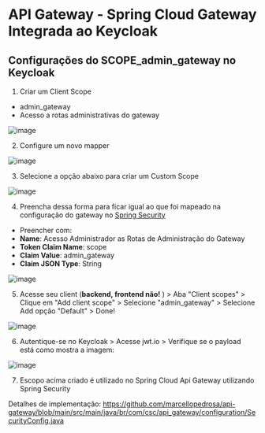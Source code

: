 # API Gateway - Spring Cloud Gateway Integrada ao Keycloak

## Configurações do SCOPE_admin_gateway no Keycloak

1. Criar um Client Scope
- admin_gateway
- Acesso a rotas administrativas do gateway

![image](https://github.com/user-attachments/assets/ab5b33f3-06a7-411b-8f19-5a4be1a482fc)

2. Configure um novo mapper

![image](https://github.com/user-attachments/assets/b399da75-e822-4e5b-b057-a1768162e6cc)

3. Selecione a opção abaixo para criar um Custom Scope

![image](https://github.com/user-attachments/assets/dd98d070-99b7-488c-9d9e-48f36fe33727)

4. Preencha dessa forma para ficar igual ao que foi mapeado na configuração do gateway no [Spring Security](https://github.com/marcellopedrosa/api-gateway/blob/main/src/main/java/br/com/csc/api_gateway/configuration/SecurityConfig.java) 

- Preencher com:
- **Name**: Acesso Administrador as Rotas de Administração do Gateway
- **Token Claim Name**: scope
- **Claim Value**: admin_gateway
- **Claim JSON Type**: String

![image](https://github.com/user-attachments/assets/9709cfd4-589e-4635-af38-13c973b11335)

5. Acesse seu client (**backend, frontend não!** ) > Aba "Client scopes" > Clique em "Add client scope" > Selecione "admin_gateway" > Selecione Add opção "Default" > Done! 

![image](https://github.com/user-attachments/assets/c3242216-287c-4bdd-b13e-722132779e4b)

6. Autentique-se no Keycloak > Acesse jwt.io > Verifique se o payload está como mostra a imagem:

![image](https://github.com/user-attachments/assets/c6cd6d8b-2ddc-427e-b3f1-1439154b53c8)

7. Escopo acima criado é utilizado no Spring Cloud Api Gateway utilizando Spring Security

Detalhes de implementação:
https://github.com/marcellopedrosa/api-gateway/blob/main/src/main/java/br/com/csc/api_gateway/configuration/SecurityConfig.java

